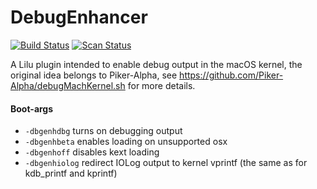 DebugEnhancer
=============

[![Build Status](https://github.com/acidanthera/DebugEnhancer/actions/workflows/main.yml/badge.svg?branch=master)](https://github.com/acidanthera/DebugEnhancer/actions) [![Scan Status](https://scan.coverity.com/projects/22205/badge.svg?flat=1)](https://scan.coverity.com/projects/22205)

A Lilu plugin intended to enable debug output in the macOS kernel,
the original idea belongs to Piker-Alpha, see https://github.com/Piker-Alpha/debugMachKernel.sh for more details.

#### Boot-args
- `-dbgenhdbg`   turns on debugging output
- `-dbgenhbeta`  enables loading on unsupported osx
- `-dbgenhoff`   disables kext loading
- `-dbgenhiolog` redirect IOLog output to kernel vprintf (the same as for kdb_printf and kprintf)
